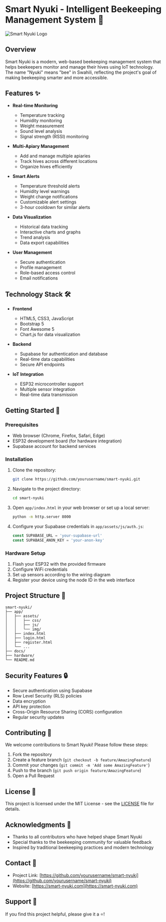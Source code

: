 # Smart Nyuki - Intelligent Beekeeping Management System 🐝

![Smart Nyuki Logo](app/assets/img/smart-nyuki-logo.png)

## Overview

Smart Nyuki is a modern, web-based beekeeping management system that helps beekeepers monitor and manage their hives using IoT technology. The name "Nyuki" means "bee" in Swahili, reflecting the project's goal of making beekeeping smarter and more accessible.

## Features ✨

- **Real-time Monitoring**
  - Temperature tracking
  - Humidity monitoring
  - Weight measurement
  - Sound level analysis
  - Signal strength (RSSI) monitoring

- **Multi-Apiary Management**
  - Add and manage multiple apiaries
  - Track hives across different locations
  - Organize hives efficiently

- **Smart Alerts**
  - Temperature threshold alerts
  - Humidity level warnings
  - Weight change notifications
  - Customizable alert settings
  - 3-hour cooldown for similar alerts

- **Data Visualization**
  - Historical data tracking
  - Interactive charts and graphs
  - Trend analysis
  - Data export capabilities

- **User Management**
  - Secure authentication
  - Profile management
  - Role-based access control
  - Email notifications

## Technology Stack 🛠️

- **Frontend**
  - HTML5, CSS3, JavaScript
  - Bootstrap 5
  - Font Awesome 5
  - Chart.js for data visualization

- **Backend**
  - Supabase for authentication and database
  - Real-time data capabilities
  - Secure API endpoints

- **IoT Integration**
  - ESP32 microcontroller support
  - Multiple sensor integration
  - Real-time data transmission

## Getting Started 🚀

### Prerequisites

- Web browser (Chrome, Firefox, Safari, Edge)
- ESP32 development board (for hardware integration)
- Supabase account for backend services

### Installation

1. Clone the repository:
   ```bash
   git clone https://github.com/yourusername/smart-nyuki.git
   ```

2. Navigate to the project directory:
   ```bash
   cd smart-nyuki
   ```

3. Open `app/index.html` in your web browser or set up a local server:
   ```bash
   python -m http.server 8000
   ```

4. Configure your Supabase credentials in `app/assets/js/auth.js`:
   ```javascript
   const SUPABASE_URL = 'your-supabase-url'
   const SUPABASE_ANON_KEY = 'your-anon-key'
   ```

### Hardware Setup

1. Flash your ESP32 with the provided firmware
2. Configure WiFi credentials
3. Set up sensors according to the wiring diagram
4. Register your device using the node ID in the web interface

## Project Structure 📁

```
smart-nyuki/
├── app/
│   ├── assets/
│   │   ├── css/
│   │   ├── js/
│   │   └── img/
│   ├── index.html
│   ├── login.html
│   ├── register.html
│   └── ...
├── docs/
├── hardware/
└── README.md
```

## Security Features 🔒

- Secure authentication using Supabase
- Row Level Security (RLS) policies
- Data encryption
- API key protection
- Cross-Origin Resource Sharing (CORS) configuration
- Regular security updates

## Contributing 🤝

We welcome contributions to Smart Nyuki! Please follow these steps:

1. Fork the repository
2. Create a feature branch (`git checkout -b feature/AmazingFeature`)
3. Commit your changes (`git commit -m 'Add some AmazingFeature'`)
4. Push to the branch (`git push origin feature/AmazingFeature`)
5. Open a Pull Request

## License 📄

This project is licensed under the MIT License - see the [LICENSE](LICENSE) file for details.

## Acknowledgments 👏

- Thanks to all contributors who have helped shape Smart Nyuki
- Special thanks to the beekeeping community for valuable feedback
- Inspired by traditional beekeeping practices and modern technology

## Contact 📧

- Project Link: [https://github.com/yourusername/smart-nyuki](https://github.com/yourusername/smart-nyuki)
- Website: [https://smart-nyuki.com](https://smart-nyuki.com)

## Support 💪

If you find this project helpful, please give it a ⭐️! 
